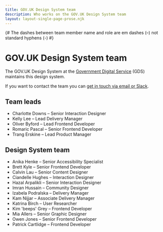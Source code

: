 ```yaml
---
title: GOV.UK Design System team
description: Who works on the GOV.UK Design System team
layout: layout-single-page-prose.njk
---
```


{# The dashes between team member name and role are em dashes (–) not standard hyphens (-) #}

# GOV.UK Design System team

The GOV.UK Design System at the [Government Digital Service](https://www.gov.uk/government/organisations/government-digital-service) (GDS) maintains this design system.

If you want to contact the team you can [get in touch via email or Slack](/get-in-touch/).

## Team leads

- Charlotte Downs – Senior Interaction Designer
- Kelly Lee – Lead Delivery Manager
- Oliver Byford – Lead Frontend Developer
- Romaric Pascal – Senior Frontend Developer
- Trang Erskine – Lead Product Manager

## Design System team

- Anika Henke – Senior Accessibility Specialist
- Brett Kyle – Senior Frontend Developer
- Calvin Lau – Senior Content Designer
- Ciandelle Hughes – Interaction Designer
- Hazal Arpalikli – Senior Interaction Designer
- Imran Hussain – Community Designer
- Izabela Podralska – Delivery Manager
- Kam Nijjar – Associate Delivery Manager
- Katrina Birch – User Researcher
- Kim 'beeps' Grey – Frontend Developer
- Mia Allers – Senior Graphic Designer
- Owen Jones – Senior Frontend Developer
- Patrick Cartlidge – Frontend Developer
